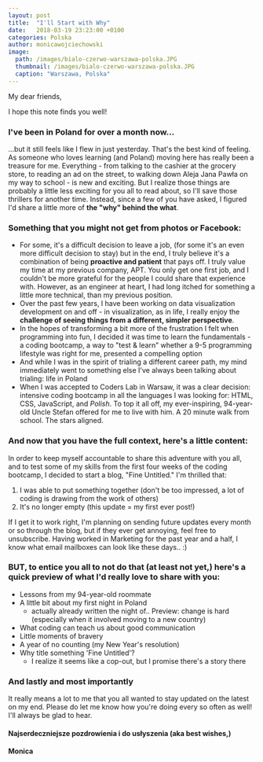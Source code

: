 ```yaml
---
layout: post
title:  "I'll Start with Why"
date:   2018-03-19 23:23:00 +0100
categories: Polska
author: monicawojciechowski
image:
  path: /images/bialo-czerwo-warszawa-polska.JPG
  thumbnail: /images/bialo-czerwo-warszawa-polska.JPG
  caption: "Warszawa, Polska"
---
```


My dear friends,

I hope this note finds you well!

### I've been **in Poland for over a month** now...
...but it still feels like I flew in just yesterday. That's the best kind of feeling. As someone who loves learning (and Poland) moving here has really been a treasure for me. Everything - from talking to the cashier at the grocery store, to reading an ad on the street, to walking down Aleja Jana Pawła on my way to school - is new and exciting. But I realize those things are probably a little less exciting for you all to read about, so I'll save those thrillers for another time. Instead, since a few of you have asked, I figured I'd share a little more of **the "why" behind the what**.

### Something that you might not get from photos or Facebook:
* For some, it's a difficult decision to leave a job, (for some it's an even more difficult decision to stay) but in the end, I truly believe it's a combination of being **proactive and patient** that pays off. I truly value my time at my previous company, APT. You only get one first job, and I couldn't be more grateful for the people I could share that experience with. However, as an engineer at heart, I had long itched for something a little more technical, than my previous position.
* Over the past few years, I have been working on data visualization development on and off - in visualization, as in life, I really enjoy the **challenge of seeing things from a different, simpler perspective**.
* In the hopes of transforming a bit more of the frustration I felt when programming into fun, I decided it was time to learn the fundamentals - a coding bootcamp, a way to "test & learn" whether a 9-5 programming lifestyle was right for me, presented a compelling option
* And while I was in the spirit of trialing a different career path, my mind immediately went to something else I've always been talking about trialing: life in Poland
* When I was accepted to Coders Lab in Warsaw, it was a clear decision: intensive coding bootcamp in all the languages I was looking for: HTML, CSS, JavaScript, and *Polish*. To top it all off, my ever-inspiring, 94-year-old Uncle Stefan offered for me to live with him. A 20 minute walk from school. The stars aligned.

### And now that you have the full context, here's a little content: 
In order to keep myself accountable to share this adventure with you all, and to test some of my skills from the first four weeks of the coding bootcamp, I decided to start a blog, "Fine Untitled." I'm thrilled that:
1. I was able to put something together (don't be too impressed, a lot of coding is drawing from the work of others)
2. It's no longer empty (this update = my first ever post!)

If I get it to work right, I'm planning on sending future updates every month or so through the blog, but if they ever get annoying, feel free to unsubscribe. Having worked in Marketing for the past year and a half, I know what email mailboxes can look like these days.. :) 

### BUT, to entice you all to not do that (at least not yet,) here's a quick preview of what I'd really love to share with you:
* Lessons from my 94-year-old roommate
* A little bit about my first night in Poland
	* actually already written the night of.. Preview: change is hard (especially when it involved moving to a new country)
* What coding can teach us about good communication
* Little moments of bravery
* A year of no counting (my New Year's resolution)
* Why title something 'Fine Untitled'?
	* I realize it seems like a cop-out, but I promise there's a story there

### And lastly and most importantly
It really means a lot to me that you all wanted to stay updated on the latest on my end. Please do let me know how you're doing every so often as well! I'll always be glad to hear.

#### Najserdeczniejsze pozdrowienia i do usłyszenia (aka best wishes,)

#### Monica